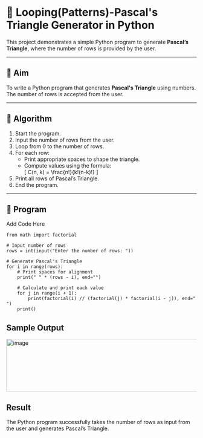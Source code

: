 # 🔺 Looping(Patterns)-Pascal's Triangle Generator in Python

This project demonstrates a simple Python program to generate **Pascal’s Triangle**, where the number of rows is provided by the user.

---

## 🎯 Aim

To write a Python program that generates **Pascal's Triangle** using numbers. The number of rows is accepted from the user.

---

## 🧠 Algorithm

1. Start the program.
2. Input the number of rows from the user.
3. Loop from 0 to the number of rows.
4. For each row:
   - Print appropriate spaces to shape the triangle.
   - Compute values using the formula:  
     \[
     C(n, k) = \frac{n!}{k!(n-k)!}
     \]
5. Print all rows of Pascal’s Triangle.
6. End the program.

---

## 🧪 Program
Add Code Here
```
from math import factorial

# Input number of rows
rows = int(input("Enter the number of rows: "))

# Generate Pascal's Triangle
for i in range(rows):
    # Print spaces for alignment
    print(" " * (rows - i), end="")
    
    # Calculate and print each value
    for j in range(i + 1):
        print(factorial(i) // (factorial(j) * factorial(i - j)), end=" ")
    print()
```


## Sample Output
<img width="637" height="139" alt="image" src="https://github.com/user-attachments/assets/977c65de-b0cc-4cb3-b434-78919ac98f58" />




## Result
The Python program successfully takes the number of rows as input from the user and generates Pascal’s Triangle.
